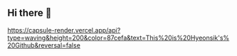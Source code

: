 ## Hi there 👋

https://capsule-render.vercel.app/api?type=waving&height=200&color=87cefa&text=This%20is%20Hyeonsik's%20Github&reversal=false
